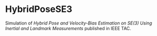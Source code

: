 # HybridPoseSE3

Simulation of *Hybrid Pose and Velocity-Bias Estimation on SE(3) Using Inertial and Landmark Measurements* published in IEEE TAC.

